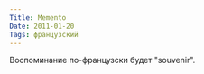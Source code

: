 ```yaml
---
Title: Memento
Date: 2011-01-20
Tags: французский
---
```


<div class="text"><p>Воспоминание по-французски будет "souvenir".</p></div>